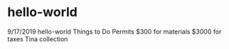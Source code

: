 # hello-world
9/17/2019 hello-world
Things to Do 
Permits
$300 for materials
$3000 for taxes
Tina collection
